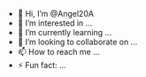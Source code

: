 - 👋 Hi, I’m @Angel20A
- 👀 I’m interested in ...
- 🌱 I’m currently learning ...
- 💞️ I’m looking to collaborate on ...
- 📫 How to reach me ...
- ⚡ Fun fact: ...

<!---
Angel20A/Angel20A is a ✨ special ✨ repository because its `README.md` (this file) appears on your GitHub profile.
You can click the Preview link to take a look at your changes.
--->
